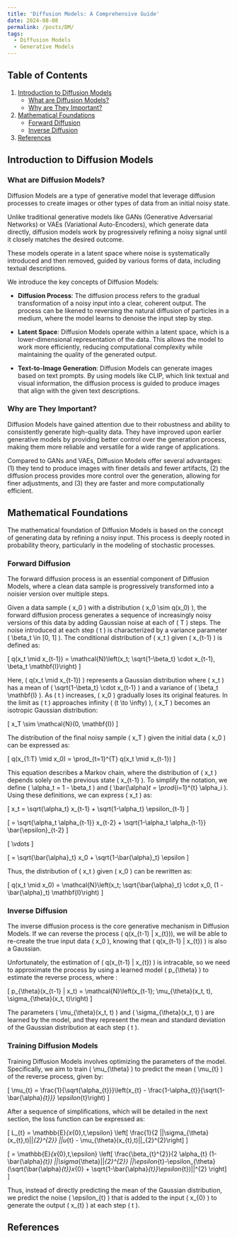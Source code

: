 ```yaml
---
title: 'Diffusion Models: A Comprehensive Guide'
date: 2024-08-08
permalink: /posts/DM/
tags:
  - Diffusion Models
  - Generative Models
---
```


## Table of Contents

1. [Introduction to Diffusion Models](#introduction-to-diffusion-models)
   - [What are Diffusion Models?](#what-are-diffusion-models)
   - [Why are They Important?](#why-are-they-important)
2. [Mathematical Foundations](#mathematical-foundations)
   - [Forward Diffusion](#forward-diffusion)
   - [Inverse Diffusion](#inverse-diffusion)
3. [References](#references)

## Introduction to Diffusion Models

### What are Diffusion Models?

Diffusion Models are a type of generative model that leverage diffusion processes to create images or other types of data from an initial noisy state.

Unlike traditional generative models like GANs (Generative Adversarial Networks) or VAEs (Variational Auto-Encoders), which generate data directly, diffusion models work by progressively refining a noisy signal until it closely matches the desired outcome.

These models operate in a latent space where noise is systematically introduced and then removed, guided by various forms of data, including textual descriptions.

We introduce the key concepts of Diffusion Models:

- **Diffusion Process**: The diffusion process refers to the gradual transformation of a noisy input into a clear, coherent output. The process can be likened to reversing the natural diffusion of particles in a medium, where the model learns to denoise the input step by step.

- **Latent Space**: Diffusion Models operate within a latent space, which is a lower-dimensional representation of the data. This allows the model to work more efficiently, reducing computational complexity while maintaining the quality of the generated output.

- **Text-to-Image Generation**: Diffusion Models can generate images based on text prompts. By using models like CLIP, which link textual and visual information, the diffusion process is guided to produce images that align with the given text descriptions.

### Why are They Important?

Diffusion Models have gained attention due to their robustness and ability to consistently generate high-quality data. They have improved upon earlier generative models by providing better control over the generation process, making them more reliable and versatile for a wide range of applications.

Compared to GANs and VAEs, Diffusion Models offer several advantages: (1) they tend to produce images with finer details and fewer artifacts, (2) the diffusion process provides more control over the generation, allowing for finer adjustments, and (3) they are faster and more computationally efficient.

## Mathematical Foundations

The mathematical foundation of Diffusion Models is based on the concept of generating data by refining a noisy input. This process is deeply rooted in probability theory, particularly in the modeling of stochastic processes.

### Forward Diffusion

The forward diffusion process is an essential component of Diffusion Models, where a clean data sample is progressively transformed into a noisier version over multiple steps.

Given a data sample \( x_0 \) with a distribution \( x_0 \sim q(x_0) \), the forward diffusion process generates a sequence of increasingly noisy versions of this data by adding Gaussian noise at each of \( T \) steps. The noise introduced at each step \( t \) is characterized by a variance parameter \( \beta_t \in [0, 1] \). The conditional distribution of \( x_t \) given \( x_{t-1} \) is defined as:

\[
q(x_t \mid x_{t-1}) = \mathcal{N}\left(x_t; \sqrt{1-\beta_t} \cdot x_{t-1}, \beta_t \mathbf{I}\right)
\]

Here, \( q(x_t \mid x_{t-1}) \) represents a Gaussian distribution where \( x_t \) has a mean of \( \sqrt{1-\beta_t} \cdot x_{t-1} \) and a variance of \( \beta_t \mathbf{I} \). As \( t \) increases, \( x_0 \) gradually loses its original features. In the limit as \( t \) approaches infinity \( (t \to \infty) \), \( x_T \) becomes an isotropic Gaussian distribution:

\[
x_T \sim \mathcal{N}(0, \mathbf{I})
\]

The distribution of the final noisy sample \( x_T \) given the initial data \( x_0 \) can be expressed as:

\[
q(x_{1:T} \mid x_0) = \prod_{t=1}^{T} q(x_t \mid x_{t-1})
\]

This equation describes a Markov chain, where the distribution of \( x_t \) depends solely on the previous state \( x_{t-1} \). To simplify the notation, we define \( \alpha_t = 1 - \beta_t \) and \( \bar{\alpha}_t = \prod_{i=1}^{t} \alpha_i \). Using these definitions, we can express \( x_t \) as:

\[
x_t = \sqrt{\alpha_t} x_{t-1} + \sqrt{1-\alpha_t} \epsilon_{t-1}
\]

\[
= \sqrt{\alpha_t \alpha_{t-1}} x_{t-2} + \sqrt{1-\alpha_t \alpha_{t-1}} \bar{\epsilon}_{t-2}
\]

\[
\vdots
\]

\[
= \sqrt{\bar{\alpha}_t} x_0 + \sqrt{1-\bar{\alpha}_t} \epsilon
\]

Thus, the distribution of \( x_t \) given \( x_0 \) can be rewritten as:

\[
q(x_t \mid x_0) = \mathcal{N}\left(x_t; \sqrt{\bar{\alpha}_t} \cdot x_0, (1 - \bar{\alpha}_t) \mathbf{I}\right)
\]




### Inverse Diffusion

The inverse diffusion process is the core generative mechanism in Diffusion Models. If we can reverse the process \( q(x_{t-1} | x_{t})\), we will be able to re-create the true input data \( x_0 \), knowing that \( q(x_{t-1} | x_{t}) \) is also a Gaussian.

Unfortunately, the estimation of \( q(x_{t-1} | x_{t}) \) is intracable, so we need to approximate the process by using a learned model \( p_{\theta} \) to estimate the reverse process, where :

\[
   p_{\theta}(x_{t-1} | x_t) = \mathcal{N}\left(x_{t-1}; \mu_{\theta}(x_t, t), \sigma_{\theta}(x_t, t)\right)
\]

The parameters \( \mu_{\theta}(x_t, t) \) and \( \sigma_{\theta}(x_t, t) \) are learned by the model, and they represent the mean and standard deviation of the Gaussian distribution at each step \( t \).


### Training Diffusion Models

Training Diffusion Models involves optimizing the parameters of the model. Specifically, we aim to train \( \mu_{\theta} \) to predict the mean \( \mu_{t} \) of the reverse process, given by:

\[
\mu_{t} = \frac{1}{\sqrt{\alpha_{t}}}\left(x_{t} - \frac{1-\alpha_{t}}{\sqrt{1-\bar{\alpha}_{t}}} \epsilon_{t}\right)
\]

After a sequence of simplifications, which will be detailed in the next section, the loss function can be expressed as:

\[
L_{t} = \mathbb{E}_{x_{0},t,\epsilon} \left[ \frac{1}{2 ||\sigma_{\theta}(x_{t},t)||_{2}^{2}} ||u_{t} - \mu_{\theta}(x_{t},t)||_{2}^{2}\right]
\]

\[
= \mathbb{E}_{x_{0},t,\epsilon} \left[ \frac{\beta_{t}^{2}}{2 \alpha_{t} (1-\bar{\alpha}_{t}) ||\sigma_{\theta}||_{2}^{2}} ||\epsilon_{t}-\epsilon_{\theta}(\sqrt{\bar{\alpha}_{t}}x_{0} + \sqrt{1-\bar{\alpha}_{t}}\epsilon_{t})||^{2} \right]
\]

Thus, instead of directly predicting the mean of the Gaussian distribution, we predict the noise \( \epsilon_{t} \) that is added to the input \( x_{0} \) to generate the output \( x_{t} \) at each step \( t \).


<!-- <div align="center">
  <img src="/images/DM/training.png" alt="Training Diffusion Models">
</div> -->



## References
